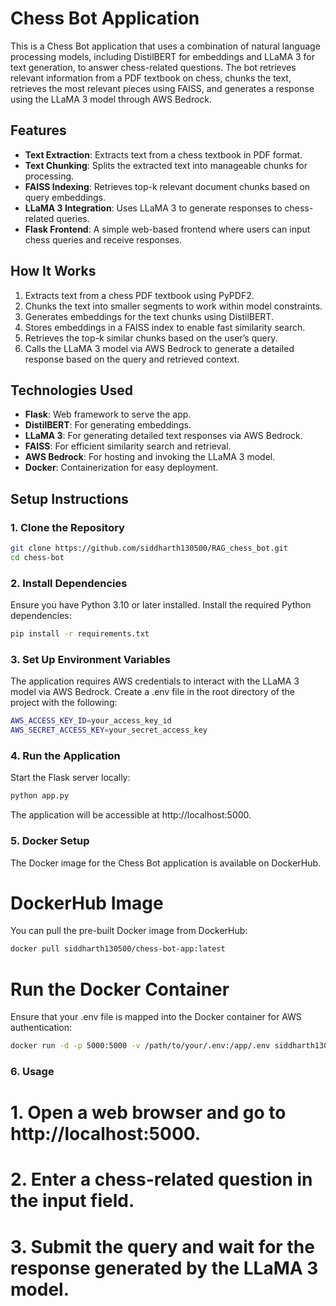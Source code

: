 # Chess Bot Application

This is a Chess Bot application that uses a combination of natural language processing models, including DistilBERT for embeddings and LLaMA 3 for text generation, to answer chess-related questions. The bot retrieves relevant information from a PDF textbook on chess, chunks the text, retrieves the most relevant pieces using FAISS, and generates a response using the LLaMA 3 model through AWS Bedrock.

## Features

- **Text Extraction**: Extracts text from a chess textbook in PDF format.
- **Text Chunking**: Splits the extracted text into manageable chunks for processing.
- **FAISS Indexing**: Retrieves top-k relevant document chunks based on query embeddings.
- **LLaMA 3 Integration**: Uses LLaMA 3 to generate responses to chess-related queries.
- **Flask Frontend**: A simple web-based frontend where users can input chess queries and receive responses.

## How It Works

1. Extracts text from a chess PDF textbook using PyPDF2.
2. Chunks the text into smaller segments to work within model constraints.
3. Generates embeddings for the text chunks using DistilBERT.
4. Stores embeddings in a FAISS index to enable fast similarity search.
5. Retrieves the top-k similar chunks based on the user’s query.
6. Calls the LLaMA 3 model via AWS Bedrock to generate a detailed response based on the query and retrieved context.

## Technologies Used

- **Flask**: Web framework to serve the app.
- **DistilBERT**: For generating embeddings.
- **LLaMA 3**: For generating detailed text responses via AWS Bedrock.
- **FAISS**: For efficient similarity search and retrieval.
- **AWS Bedrock**: For hosting and invoking the LLaMA 3 model.
- **Docker**: Containerization for easy deployment.

## Setup Instructions

### 1. Clone the Repository

```bash
git clone https://github.com/siddharth130500/RAG_chess_bot.git
cd chess-bot
```

### 2. Install Dependencies

Ensure you have Python 3.10 or later installed. Install the required Python dependencies:
```bash
pip install -r requirements.txt
```

### 3. Set Up Environment Variables

The application requires AWS credentials to interact with the LLaMA 3 model via AWS Bedrock. Create a .env file in the root directory of the project with the following:
```bash
AWS_ACCESS_KEY_ID=your_access_key_id
AWS_SECRET_ACCESS_KEY=your_secret_access_key
```

### 4. Run the Application

Start the Flask server locally:
```bash
python app.py
```
The application will be accessible at http://localhost:5000.

### 5. Docker Setup

The Docker image for the Chess Bot application is available on DockerHub.
# DockerHub Image
You can pull the pre-built Docker image from DockerHub:
```bash
docker pull siddharth130500/chess-bot-app:latest
```

# Run the Docker Container
Ensure that your .env file is mapped into the Docker container for AWS authentication:
```bash
docker run -d -p 5000:5000 -v /path/to/your/.env:/app/.env siddharth130500/chess-bot-app
```

### 6. Usage

# 1. Open a web browser and go to http://localhost:5000.
# 2. Enter a chess-related question in the input field.
# 3. Submit the query and wait for the response generated by the LLaMA 3 model.



